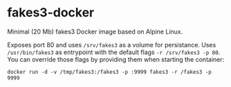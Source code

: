 # fakes3-docker
Minimal (20 Mb) fakes3 Docker image based on Alpine Linux.

Exposes port 80 and uses `/srv/fakes3` as a volume for persistance. Uses `/usr/bin/fakes3` as entrypoint with the default flags `-r /srv/fakes3 -p 80`. You can override those flags by providing them when starting the container:

```
docker run -d -v /tmp/fakes3:/fakes3 -p :9999 fakes3 -r /fakes3 -p 9999
```

